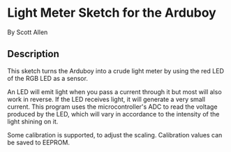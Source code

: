 # Light Meter Sketch for the Arduboy

By Scott Allen

## Description

This sketch turns the Arduboy into a crude light meter by using the red LED of the RGB LED as a sensor.

An LED will emit light when you pass a current through it but most will also work in reverse. If the LED receives light, it will generate a very small current. This program uses the microcontroller's ADC to read the voltage produced by the LED, which will vary in accordance to the intensity of the light shining on it.

Some calibration is supported, to adjust the scaling. Calibration values can be saved to EEPROM.

